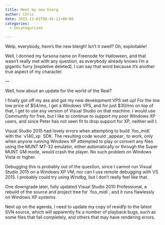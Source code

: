 ```yaml
---
title: Meet my new blerg
author: Chris
date: 2015-11-01T08:45:11+00:00
categories:
  - Uncategorized

---
```

Welp, everybody, here&#8217;s the new blergh! Isn&#8217;t it swell? Oh, exploitable!
<!-- more -->  
Well, I donned my fursona name on Freenode for Halloween, and that wasn&#8217;t really met with any question, as everybody already knows I&#8217;m a gigantic furry [expletive deleted]. I can say that word because it&#8217;s another true aspect of my character.

&#8212;

Well, how about an update for the world of the Real?

I finally got off my ass and got my new development VPS set up! For the low low price of $54/mo, I get a Windows VPS, and for just $30/mo on top of that, I get to use any version of Visual Studio on that machine. I would use Community for free, but I like to continue to support my poor Windows XP users, and since Peter has not seen fit to drop support for XP, neither will I.

Visual Studio 2015 had lovely errors when attempting to build \`foo\_midi\` with the \`v140\_xp\` SDK. The resulting code would \_appear\_ to work, only when anyone running Windows XP attempted to play or convert any files using the MUNT MT-32 emulator, either automatically or through the Super MUNT GM mode, would crash the player. No such problem on Windows Vista or higher.

Debugging this is probably out of the question, since I cannot run Visual Studio 2015 on a Windows XP VM, nor can I use remote debugging with VS 2015. I probably could try using Windbg, but I don&#8217;t really feel like that.

One downgrade later, fully updated Visual Studio 2010 Professional, a rebuild of the source and project tree for \`foo_midi\`, and it runs flawlessly on Windows XP systems.

Next up on the agenda, I need to update my copy of residfp to the latest SVN source, which will apparently fix a number of playback bugs, such as some files that fail completely, and others that may have rendering errors.
